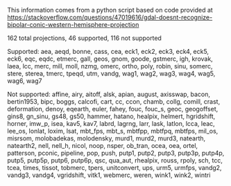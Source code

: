This information comes from a python script based on code provided at https://stackoverflow.com/questions/47019616/gdal-doesnt-recognize-bipolar-conic-western-hemisphere-projection

162 total projections, 46 supported, 116 not supported

Supported: aea, aeqd, bonne, cass, cea, eck1, eck2, eck3, eck4, eck5, eck6, eqc, eqdc, etmerc, gall, geos, gnom, goode, gstmerc, igh, krovak, laea, lcc, merc, mill, moll, nzmg, omerc, ortho, poly, robin, sinu, somerc, stere, sterea, tmerc, tpeqd, utm, vandg, wag1, wag2, wag3, wag4, wag5, wag6, wag7

Not supported: affine, airy, aitoff, alsk, apian, august, axisswap, bacon, bertin1953, bipc, boggs, calcofi, cart, cc, ccon, chamb, collg, comill, crast, deformation, denoy, eqearth, euler, fahey, fouc, fouc_s, geoc, geogoffset, gins8, gn_sinu, gs48, gs50, hammer, hatano, healpix, helmert, hgridshift, horner, imw_p, isea, kav5, kav7, labrd, lagrng, larr, lask, latlon, lcca, leac, lee_os, lonlat, loxim, lsat, mbt_fps, mbt_s, mbtfpp, mbtfpq, mbtfps, mil_os, misrsom, molobadekas, molodensky, murd1, murd2, murd3, natearth, natearth2, nell, nell_h, nicol, noop, nsper, ob_tran, ocea, oea, ortel, patterson, pconic, pipeline, pop, push, putp1, putp2, putp3, putp3p, putp4p, putp5, putp5p, putp6, putp6p, qsc, qua_aut, rhealpix, rouss, rpoly, sch, tcc, tcea, times, tissot, tobmerc, tpers, unitconvert, ups, urm5, urmfps, vandg2, vandg3, vandg4, vgridshift, vitk1, webmerc, weren, wink1, wink2, wintri
